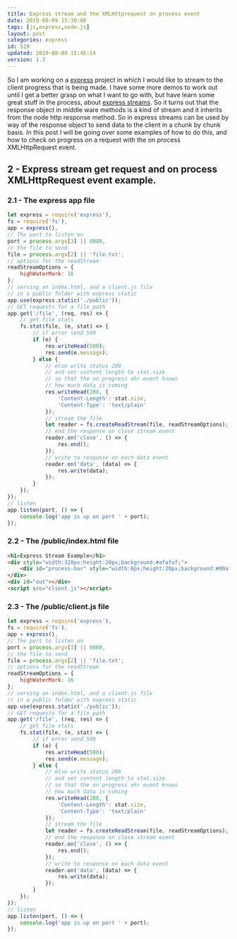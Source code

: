 ```yaml
---
title: Express stream and the XMLHttprequest on process event
date: 2019-08-09 15:30:00
tags: [js,express,node.js]
layout: post
categories: express
id: 519
updated: 2019-08-09 15:45:14
version: 1.3
---
```


So I am working on a [express](https://expressjs.com/) project in which I would like to stream to the client progress that is being made. I have some more demos to work out until I get a better grasp on what I want to go with, but have learn some great stuff in the process, about [express streams](https://stackoverflow.com/questions/38788721/how-do-i-stream-response-in-express). So it turns out that the response object in middle ware methods is a kind of stream and it inherits from the node http response method. So in express streams can be used by way of the response object to send data to the client in a chunk by chunk basis. In this post I will be going over some examples of how to do this, and how to check on progress on a request with the on process XMLHttpRequest event.

<!-- more -->


## 2 - Express stream get request and on process XMLHttpRequest event example.


### 2.1 - The express app file

```js
let express = require('express'),
fs = require('fs'),
app = express(),
// The port to listen on
port = process.argv[3] || 8080,
// the file to send
file = process.argv[2] || 'file.txt',
// options for the readStream
readStreamOptions = {
    highWaterMark: 16
};
// serving an index.html, and a client.js file
// in a public folder with express static
app.use(express.static('./public'));
// GET requests for a file path
app.get('/file', (req, res) => {
    // get file stats
    fs.stat(file, (e, stat) => {
        // if error send 500
        if (e) {
            res.writeHead(500);
            res.send(e.message);
        } else {
            // else write status 200
            // and set content length to stat.size
            // so that the on progress xhr event knows
            // how much data is coming
            res.writeHead(200, {
                'Content-Length': stat.size,
                'Content-Type': 'text/plain'
            });
            // stream the file
            let reader = fs.createReadStream(file, readStreamOptions);
            // end the response on close stream event
            reader.on('close', () => {
                res.end();
            });
            // write to response on each data event
            reader.on('data', (data) => {
                res.write(data);
            });
        }
    });
});
// listen
app.listen(port, () => {
    console.log('app is up on port ' + port);
});
```

### 2.2 - The /public/index.html file

```html
<h1>Express Stream Example</h1>
<div style="width:320px;height:20px;background:#afafaf;">
    <div id="process-bar" style="width:0px;height:20px;background:#00af00;"></div>
</div>
<div id="out"></div>
<script src="client.js"></script>
```

### 2.3 - The /public/client.js file

```js
let express = require('express'),
fs = require('fs'),
app = express(),
// The port to listen on
port = process.argv[3] || 8080,
// the file to send
file = process.argv[2] || 'file.txt',
// options for the readStream
readStreamOptions = {
    highWaterMark: 16
};
// serving an index.html, and a client.js file
// in a public folder with express static
app.use(express.static('./public'));
// GET requests for a file path
app.get('/file', (req, res) => {
    // get file stats
    fs.stat(file, (e, stat) => {
        // if error send 500
        if (e) {
            res.writeHead(500);
            res.send(e.message);
        } else {
            // else write status 200
            // and set content length to stat.size
            // so that the on progress xhr event knows
            // how much data is coming
            res.writeHead(200, {
                'Content-Length': stat.size,
                'Content-Type': 'text/plain'
            });
            // stream the file
            let reader = fs.createReadStream(file, readStreamOptions);
            // end the response on close stream event
            reader.on('close', () => {
                res.end();
            });
            // write to response on each data event
            reader.on('data', (data) => {
                res.write(data);
            });
        }
    });
});
// listen
app.listen(port, () => {
    console.log('app is up on port ' + port);
});
```
